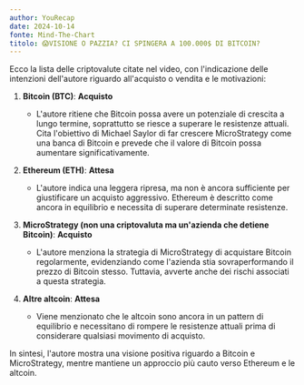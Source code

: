 ```yaml
---
author: YouRecap
date: 2024-10-14
fonte: Mind-The-Chart 
titolo: 😱VISIONE O PAZZIA? CI SPINGERA A 100.000$ DI BITCOIN?
---
```


Ecco la lista delle criptovalute citate nel video, con l'indicazione delle intenzioni dell'autore riguardo all'acquisto o vendita e le motivazioni:

1. **Bitcoin (BTC)**: **Acquisto**
   - L'autore ritiene che Bitcoin possa avere un potenziale di crescita a lungo termine, soprattutto se riesce a superare le resistenze attuali. Cita l'obiettivo di Michael Saylor di far crescere MicroStrategy come una banca di Bitcoin e prevede che il valore di Bitcoin possa aumentare significativamente.

2. **Ethereum (ETH)**: **Attesa**
   - L'autore indica una leggera ripresa, ma non è ancora sufficiente per giustificare un acquisto aggressivo. Ethereum è descritto come ancora in equilibrio e necessita di superare determinate resistenze.

3. **MicroStrategy (non una criptovaluta ma un'azienda che detiene Bitcoin)**: **Acquisto**
   - L'autore menziona la strategia di MicroStrategy di acquistare Bitcoin regolarmente, evidenziando come l'azienda stia sovraperformando il prezzo di Bitcoin stesso. Tuttavia, avverte anche dei rischi associati a questa strategia.

4. **Altre altcoin**: **Attesa**
   - Viene menzionato che le altcoin sono ancora in un pattern di equilibrio e necessitano di rompere le resistenze attuali prima di considerare qualsiasi movimento di acquisto.

In sintesi, l'autore mostra una visione positiva riguardo a Bitcoin e MicroStrategy, mentre mantiene un approccio più cauto verso Ethereum e le altcoin.
